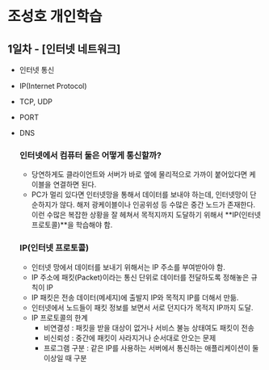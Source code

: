 

# 조성호 개인학습

## 1일차 - [인터넷 네트워크]
+ 인터넷 통신
+ IP(Internet Protocol)
+ TCP, UDP
+ PORT
+ DNS



    ### 인터넷에서 컴퓨터 둘은 어떻게 통신할까?
    + 당연하게도 클라이언트와 서버가 바로 옆에 물리적으로 가까이 붙어있다면 케이블을 연결하면 된다.
    + PC가 멀리 있다면 인터넷망을 통해서 데이터를 보내야 하는데, 인터넷망이 단순하지가 않다. 해저 광케이블이나 인공위성 등 수많은 중간 노드가 존재한다. 이런 수많은 복잡한 상황을 잘 헤쳐서 목적지까지 도달하기 위해서 **IP(인터넷 프로토콜)**을 학습해야 함.

    ### IP(인터넷 프로토콜)
    + 인터넷 망에서 데이터를 보내기 위해서는 IP 주소를 부여받아야 함.
    + IP 주소에 패킷(Packet)이라는 통신 단위로 데이터를 전달하도록 정해놓은 규칙이 IP
    + IP 패킷은 전송 데이터(메세지)에 출발지 IP와 목적지 IP를 더해서 만듦.
    + 인터넷에서 노드들이 패킷 정보를 보면서 서로 던지다가 목적지 IP까지 도달.
    + IP 프로토콜의 한계
        + 비연결성 : 패킷을 받을 대상이 없거나 서비스 불능 상태여도 패킷이 전송
        + 비신뢰성 : 중간에 패킷이 사라지거나 순서대로 안오는 문제
        + 프로그램 구분 : 같은 IP를 사용하는 서버에서 통신하는 애플리케이션이 둘 이상일 때 구분



